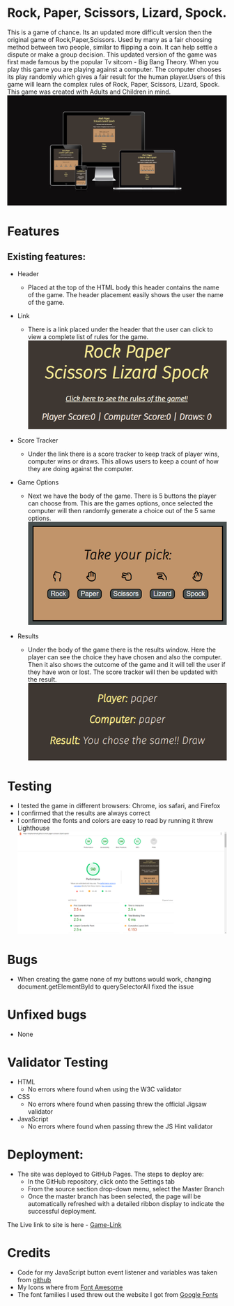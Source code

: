 # Rock, Paper, Scissors, Lizard, Spock.
This is a game of chance. Its an updated more difficult version then the original game of Rock,Paper,Scissors. Used by many as a fair choosing method between two people, similar to flipping a coin. It can help settle a dispute or make a group decision. This updated version of the game was first made famous by the popular Tv sitcom - Big Bang Theory.
When you play this game you are playing against a computer. The computer chooses its play randomly which gives a fair result for the human player.Users of this game will learn the complex rules of Rock, Paper, Scissors, Lizard, Spock. This game was created with Adults and Children in mind.
![AmiResponsiveImage](/assets/readme_images/amiresponsive.png)

# Features
## Existing features:
* Header
    * Placed at the top of the HTML body this header contains the name of the game. The header placement easily shows the user the name of the game.

* Link 
    * There is a link placed under the header that the user can click to view a complete list of rules for the game.
    ![score and link](assets/readme_images/link_score.png)
* Score Tracker
    * Under the link there is a score tracker to keep track of player wins, computer wins or draws. This allows users to keep a count of how they are doing against the computer.

* Game Options
    * Next we have the body of the game. There is 5 buttons the player can choose from. This are the games options, once selected the computer will then randomly generate a choice out of the 5 same options.
    ![body](assets/readme_images/body.png)

* Results
    * Under the body of the game there is the results window. Here the player can see the choice they have chosen and also the computer. Then it also shows the outcome of the game and it will tell the user if they have won or lost. The score tracker will then be updated with the result.
    ![result](assets/readme_images/results_area.png)

# Testing
* I tested the game in different browsers: Chrome, ios safari, and Firefox
* I confirmed that the results are always correct
* I confirmed the fonts and colors are easy to read by running it threw Lighthouse
![lighthouse](assets/readme_images/lighthouse.png)

# Bugs
* When creating the game none of my buttons would work, changing document.getElementById to querySelectorAll fixed the issue

# Unfixed bugs
* None

# Validator Testing
*   HTML
    * No errors where found when using the W3C validator
*   CSS
    * No errors where found when passing threw the official Jigsaw validator
*   JavaScript
    * No errors where found when passing threw the JS Hint validator

# Deployment:
* The site was deployed to GitHub Pages. The steps to deploy are:
    * In the GitHub repository, click onto the Settings tab
    * From the source section drop-down menu, select the Master Branch
    * Once the master branch has been selected, the page will be automatically refreshed with a detailed ribbon display to indicate the successful deployment.

The Live link to site is here - [Game-Link](https://stephaniemaf.github.io/rock-paper-scissors-lizard-spock/)

# Credits 
* Code for my JavaScript button event listener and variables was taken from [github](https://github.com/kubowania/rock-paper-scissors-x3/blob/main/rock-paper-scissors-examples/rock-paper-scissors-example-1/app.js)
* My Icons where from [Font Awesome](https://fontawesome.com/)  
* The font families I used threw out the website I got from [Google Fonts](https://fonts.google.com/about)
